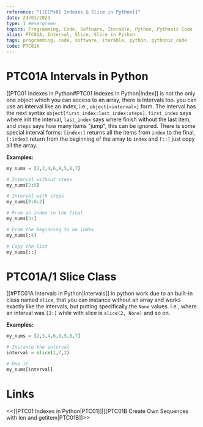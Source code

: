 ```yaml
---
reference: "[[CCPs01 Indexes & Slice in Python]]"
date: 24/01/2023
type: 1 #evergreen
topics: Programming, Code, Software, Iterable, Python, Pythonic Code
alias: PTC01A, Interval, Slice, Slice in Python
tags: programming, code, software, iterable, python, pythonic_code
code: PTC01A
---
```

# PTC01A Intervals in Python

[[PTC01 Indexes in Python#PTC01 Indexes in Python|Index]] is not the only one object which you can access to an array, there is Intervals too. you can use an interval like an index, i.e., `object[<interval>]` form.
The interval has the next syntax `object[first_index:last_index:steps]`. `first_index` says where init the interval, `last_index` says where finish without the last item, and `steps` says how many items "jump", this can be ignored.
There is some special interval forms: `[index:]` returns all the items from `index` to the final, `[:index]` return from the beginning of the array to `index` and `[::]` just copy all the array.

**Examples:**
~~~ python
my_nums = [2,3,4,6,9,5,8,7]

# Interval without steps
my_nums[2:5]

# Interval with steps
my_nums[0:6:2]

# From an index to the final
my_nums[3:]

# From the beginning to an index
my_nums[:4]

# Copy the list
my_nums[::]
~~~

# PTC01A/1 Slice Class

[[#PTC01A Intervals in Python|Intervals]] in python work due to an built-in class named `slice`, that you can instance without an array and works exactly like the intervals, but putting specifically the `None` values. i.e., where an interval was `[2:]` while with slice is `slice(2, None)` and so on.

**Examples:**
~~~ python
my_nums = [2,3,4,6,9,5,8,7]

# Instance the interval
interval = slice(1,7,2)

# Use it
my_nums[interval]
~~~


# Links
<<[[PTC01 Indexes in Python|PTC01]]|[[PTC01B Create Own Sequences with len and getitem|PTC01B]]>>